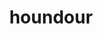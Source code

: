 ---
id: 228
title: houndour
types: [dark,fire]
image: https://raw.githubusercontent.com/PokeAPI/sprites/master/sprites/pokemon/228.png
---